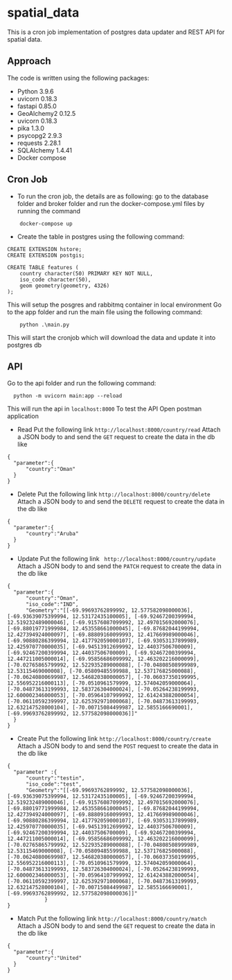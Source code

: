# spatial_data
This is a cron job implementation of postgres data updater and REST API for spatial data.

## Approach
The code is written using the following packages:
- Python             3.9.6
- uvicorn            0.18.3
- fastapi            0.85.0
- GeoAlchemy2        0.12.5
- uvicorn            0.18.3
- pika               1.3.0
- psycopg2           2.9.3
- requests           2.28.1
- SQLAlchemy         1.4.41
- Docker compose
## Cron Job
* To run the cron job, the details are as following:
  go to the database folder and broker folder and run the docker-compose.yml files by running the command
```
    docker-compose up
```
* Create the table in postgres using the following command:
```
CREATE EXTENSION hstore;
CREATE EXTENSION postgis;

CREATE TABLE features (
    country character(50) PRIMARY KEY NOT NULL,
    iso_code character(50),
    geom geometry(geometry, 4326)
);
```
  This will setup the posgres and rabbitmq container in local environment
  Go to the app folder and run the main file using the following command:
```
    python .\main.py
```
  This will start the cronjob which will download the data and update it into postgres db
  
## API
  Go to the api folder and run the following command:
```
  python -m uvicorn main:app --reload
```
  This will run the api in `localhost:8000`
  To test the API Open postman application
  * Read
  Put the following link
  `http://localhost:8000/country/read`
  Attach a JSON body to and send the `GET` request to create the data in the db like
  ```
  {
    "parameter":{
        "country":"Oman"
    }
  }
  ```
  * Delete
    Put the following link
  `http://localhost:8000/country/delete`
  Attach a JSON body to and send the `DELETE` request to create the data in the db like
  ```
  {
    "parameter":{
        "country":"Aruba"
    }
}
  ```
  * Update
  Put the following link
  ` http://localhost:8000/country/update`
  Attach a JSON body to and send the `PATCH` request to create the data in the db like
  ```
  {
    "parameter":{
        "country":"Oman",
        "iso_code":"IND",
        "Geometry":"[[-69.99693762899992, 12.577582098000036], [-69.93639075399994, 12.53172435100005], [-69.92467200399994, 12.519232489000046], [-69.91576087099992, 12.497015692000076], [-69.88019771999984, 12.453558661000045], [-69.87682044199994, 12.427394924000097], [-69.88809160099993, 12.417669989000046], [-69.90880286399994, 12.417792059000107], [-69.93053137899989, 12.425970770000035], [-69.94513912699992, 12.44037506700009], [-69.92467200399994, 12.44037506700009], [-69.92467200399994, 12.447211005000014], [-69.95856686099992, 12.463202216000099], [-70.02765865799992, 12.522935289000088], [-70.04808508999989, 12.53115469000008], [-70.05809485599988, 12.537176825000088], [-70.06240800699987, 12.546820380000057], [-70.06037350199995, 12.556952216000113], [-70.0510961579999, 12.574042059000064], [-70.04873613199993, 12.583726304000024], [-70.05264238199993, 12.600002346000053], [-70.05964107999992, 12.614243882000054], [-70.06110592399997, 12.625392971000068], [-70.04873613199993, 12.632147528000104], [-70.00715084499987, 12.5855166690001], [-69.99693762899992, 12.577582098000036]]"
    }
}
  ```
  * Create
  Put the following link
  `http://localhost:8000/country/create`
  Attach a JSON body to and send the `POST` request to create the data in the db like
  ```
  {
    "parameter" :{
        "country":"testin",
        "iso_code":"test",
        "Geometry":"[[-69.99693762899992, 12.577582098000036], [-69.93639075399994, 12.53172435100005], [-69.92467200399994, 12.519232489000046], [-69.91576087099992, 12.497015692000076], [-69.88019771999984, 12.453558661000045], [-69.87682044199994, 12.427394924000097], [-69.88809160099993, 12.417669989000046], [-69.90880286399994, 12.417792059000107], [-69.93053137899989, 12.425970770000035], [-69.94513912699992, 12.44037506700009], [-69.92467200399994, 12.44037506700009], [-69.92467200399994, 12.447211005000014], [-69.95856686099992, 12.463202216000099], [-70.02765865799992, 12.522935289000088], [-70.04808508999989, 12.53115469000008], [-70.05809485599988, 12.537176825000088], [-70.06240800699987, 12.546820380000057], [-70.06037350199995, 12.556952216000113], [-70.0510961579999, 12.574042059000064], [-70.04873613199993, 12.583726304000024], [-70.05264238199993, 12.600002346000053], [-70.05964107999992, 12.614243882000054], [-70.06110592399997, 12.625392971000068], [-70.04873613199993, 12.632147528000104], [-70.00715084499987, 12.5855166690001], [-69.99693762899992, 12.577582098000036]]"
              }
  }
```
  * Match
  Put the following link
  `http://localhost:8000/country/match`
  Attach a JSON body to and send the `GET` request to create the data in the db like
  ```
  {
    "parameter":{
        "country":"United"
    }
}
  ```

